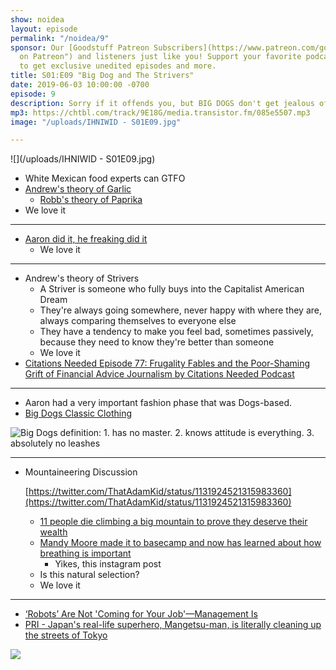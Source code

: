 ```yaml
---
show: noidea
layout: episode
permalink: "/noidea/9"
sponsor: Our [Goodstuff Patreon Subscribers](https://www.patreon.com/goodstuff "Goodstuff
  on Patreon") and listeners just like you! Support your favorite podcasts directly
  to get exclusive unedited episodes and more.
title: S01:E09 "Big Dog and The Strivers"
date: 2019-06-03 10:00:00 -0700
episode: 9
description: Sorry if it offends you, but BIG DOGS don't get jealous of others' success!
mp3: https://chtbl.com/track/9E18G/media.transistor.fm/085e5507.mp3
image: "/uploads/IHNIWID - S01E09.jpg"

---
```

![](/uploads/IHNIWID - S01E09.jpg)

* White Mexican food experts can GTFO
* [Andrew's theory of Garlic](https://twitter.com/ahuster/status/1134867720762286082)
  * [Robb's theory of Paprika](https://twitter.com/rmlewisuk/status/1134876293571448837)
* We love it

***

* [Aaron did it, he freaking did it](https://www.facebook.com/aaronlmgoodwin/posts/10156747650934051)
  * We love it

***

* Andrew's theory of Strivers
  * A Striver is someone who fully buys into the Capitalist American Dream
  * They're always going somewhere, never happy with where they are, always comparing themselves to everyone else
  * They have a tendency to make you feel bad, sometimes passively, because they need to know they're better than someone
  * We love it
* [Citations Needed Episode 77: Frugality Fables and the Poor-Shaming Grift of Financial Advice Journalism by Citations Needed Podcast](https://soundcloud.com/citationsneeded/episode-77-frugality-fables-and-the-poor-shaming-grift-of-financial-advice-journalism)

***

* Aaron had a very important fashion phase that was Dogs-based.
* [Big Dogs Classic Clothing](https://www.bigdogs.com/c/tees_classic)

![Big Dogs definition: 1. has no master. 2. knows attitude is everything. 3. absolutely no leashes](/uploads/1101-0766-100_1.jpg "Big Dogs definition")

***

* Mountaineering Discussion

  [https://twitter.com/ThatAdamKid/status/1131924521315983360](https://twitter.com/ThatAdamKid/status/1131924521315983360)
  * [11 people die climbing a big mountain to prove they deserve their wealth](https://www.latimes.com/world/la-fg-everest-deaths-crowding-nepal-mountain-climbing-20190528-story.html)
  * [Mandy Moore made it to basecamp and now has learned about how breathing is important](https://people.com/health/mandy-moore-mt-everest-base-camp-death-toll-rises/)
    * Yikes, this instagram post
  * Is this natural selection?
  * We love it

***

* [‘Robots’ Are Not 'Coming for Your Job'—Management Is](https://gizmodo.com/robots-are-not-coming-for-your-job-management-is-1835127820)
* [PRI - Japan's real-life superhero, Mangetsu-man, is literally cleaning up the streets of Tokyo](https://www.pri.org/stories/2014-09-08/japans-real-life-superhero-mangetsu-man-literally-cleaning-streets-tokyo)

![](/uploads/mangetsu2.jpg)